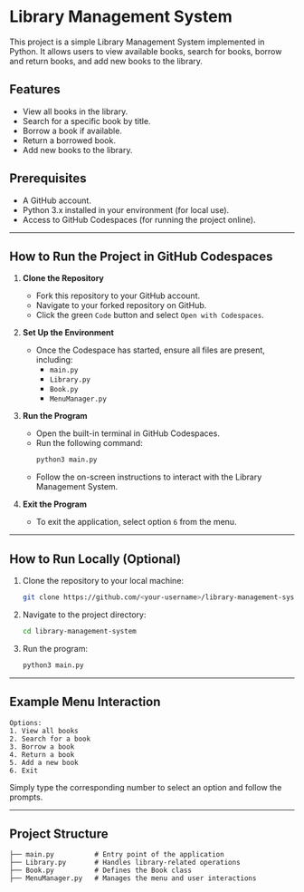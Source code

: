 # Library Management System

This project is a simple Library Management System implemented in Python. It allows users to view available books, search for books, borrow and return books, and add new books to the library.

## Features
- View all books in the library.
- Search for a specific book by title.
- Borrow a book if available.
- Return a borrowed book.
- Add new books to the library.

## Prerequisites
- A GitHub account.
- Python 3.x installed in your environment (for local use).
- Access to GitHub Codespaces (for running the project online).

---

## How to Run the Project in GitHub Codespaces

1. **Clone the Repository**
   - Fork this repository to your GitHub account.
   - Navigate to your forked repository on GitHub.
   - Click the green `Code` button and select `Open with Codespaces`.

2. **Set Up the Environment**
   - Once the Codespace has started, ensure all files are present, including:
     - `main.py`
     - `Library.py`
     - `Book.py`
     - `MenuManager.py`

3. **Run the Program**
   - Open the built-in terminal in GitHub Codespaces.
   - Run the following command:
     ```bash
     python3 main.py
     ```
   - Follow the on-screen instructions to interact with the Library Management System.

4. **Exit the Program**
   - To exit the application, select option `6` from the menu.

---

## How to Run Locally (Optional)

1. Clone the repository to your local machine:
   ```bash
   git clone https://github.com/<your-username>/library-management-system.git
   ```
2. Navigate to the project directory:
   ```bash
   cd library-management-system
   ```
3. Run the program:
   ```bash
   python3 main.py
   ```

---

## Example Menu Interaction

```
Options:
1. View all books
2. Search for a book
3. Borrow a book
4. Return a book
5. Add a new book
6. Exit
```

Simply type the corresponding number to select an option and follow the prompts.

---

## Project Structure

```
├── main.py          # Entry point of the application
├── Library.py       # Handles library-related operations
├── Book.py          # Defines the Book class
├── MenuManager.py   # Manages the menu and user interactions
```
